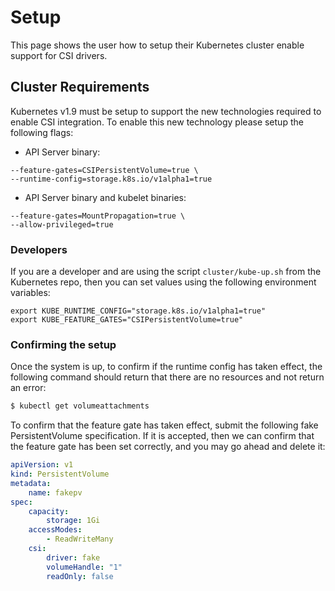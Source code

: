 # Setup
This page shows the user how to setup their Kubernetes cluster enable support for CSI drivers.

## Cluster Requirements
Kubernetes v1.9 must be setup to support the new technologies required to enable CSI integration. To enable this new technology please setup the following flags:

* API Server binary:

```
--feature-gates=CSIPersistentVolume=true \
--runtime-config=storage.k8s.io/v1alpha1=true
```

* API Server binary and kubelet binaries:

```
--feature-gates=MountPropagation=true \
--allow-privileged=true
```

### Developers

If you are a developer and are using the script `cluster/kube-up.sh` from the Kubernetes repo, then you can set values using the following environment variables:

```
export KUBE_RUNTIME_CONFIG="storage.k8s.io/v1alpha1=true"
export KUBE_FEATURE_GATES="CSIPersistentVolume=true"
```

### Confirming the setup

Once the system is up, to confirm if the runtime config has taken effect, the following command should return that there are no resources and not return an error:

```bash
$ kubectl get volumeattachments
```

To confirm that the feature gate has taken effect, submit the following fake PersistentVolume specification. If it is accepted, then we can confirm that the feature gate has been set correctly, and you may go ahead and delete it:

```yaml
apiVersion: v1
kind: PersistentVolume
metadata:
    name: fakepv
spec:
    capacity:
        storage: 1Gi
    accessModes:
        - ReadWriteMany
    csi:
        driver: fake
        volumeHandle: "1"
        readOnly: false
```
